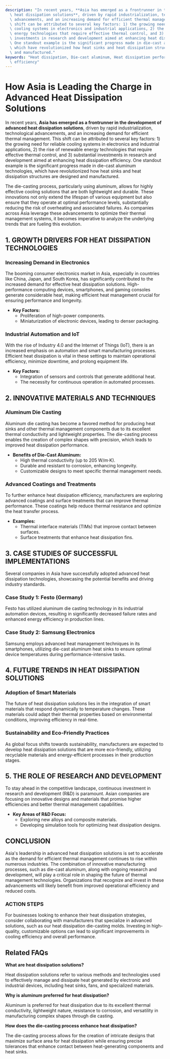 ```yaml
---
description: "In recent years, **Asia has emerged as a frontrunner in the development of advanced\
  \ heat dissipation solutions**, driven by rapid industrialization, technological\
  \ advancements, and an increasing demand for efficient thermal management. This\
  \ shift can be attributed to several key factors: 1) the growing need for reliable\
  \ cooling systems in electronics and industrial applications, 2) the rise of renewable\
  \ energy technologies that require effective thermal control, and 3) substantial\
  \ investments in research and development aimed at enhancing heat dissipation efficiency.\
  \ One standout example is the significant progress made in die-cast aluminum technologies,\
  \ which have revolutionized how heat sinks and heat dissipation structures are designed\
  \ and manufactured."
keywords: "Heat dissipation, Die-cast aluminum, Heat dissipation performance, Heat dissipation\
  \ efficiency"
---
```

# How Asia is Leading the Charge in Advanced Heat Dissipation Solutions

In recent years, **Asia has emerged as a frontrunner in the development of advanced heat dissipation solutions**, driven by rapid industrialization, technological advancements, and an increasing demand for efficient thermal management. This shift can be attributed to several key factors: 1) the growing need for reliable cooling systems in electronics and industrial applications, 2) the rise of renewable energy technologies that require effective thermal control, and 3) substantial investments in research and development aimed at enhancing heat dissipation efficiency. One standout example is the significant progress made in die-cast aluminum technologies, which have revolutionized how heat sinks and heat dissipation structures are designed and manufactured.

The die-casting process, particularly using aluminum, allows for highly effective cooling solutions that are both lightweight and durable. These innovations not only extend the lifespan of various equipment but also ensure that they operate at optimal performance levels, substantially reducing the risk of overheating and associated failures. As companies across Asia leverage these advancements to optimize their thermal management systems, it becomes imperative to analyze the underlying trends that are fueling this evolution.

## 1. GROWTH DRIVERS FOR HEAT DISSIPATION TECHNOLOGIES

### Increasing Demand in Electronics

The booming consumer electronics market in Asia, especially in countries like China, Japan, and South Korea, has significantly contributed to the increased demand for effective heat dissipation solutions. High-performance computing devices, smartphones, and gaming consoles generate considerable heat, making efficient heat management crucial for ensuring performance and longevity.

- **Key Factors:**
    - Proliferation of high-power components.
    - Miniaturization of electronic devices, leading to denser packaging.
  
### Industrial Automation and IoT

With the rise of Industry 4.0 and the Internet of Things (IoT), there is an increased emphasis on automation and smart manufacturing processes. Efficient heat dissipation is vital in these settings to maintain operational efficiency, minimize downtime, and prolong equipment life.

- **Key Factors:**
    - Integration of sensors and controls that generate additional heat.
    - The necessity for continuous operation in automated processes.

## 2. INNOVATIVE MATERIALS AND TECHNIQUES

### Aluminum Die Casting

Aluminum die casting has become a favored method for producing heat sinks and other thermal management components due to its excellent thermal conductivity and lightweight properties. The die-casting process enables the creation of complex shapes with precision, which leads to improved heat dissipation performance.

- **Benefits of Die-Cast Aluminum:**
    - High thermal conductivity (up to 205 W/m·K).
    - Durable and resistant to corrosion, enhancing longevity.
    - Customizable designs to meet specific thermal management needs.

### Advanced Coatings and Treatments

To further enhance heat dissipation efficiency, manufacturers are exploring advanced coatings and surface treatments that can improve thermal performance. These coatings help reduce thermal resistance and optimize the heat transfer process.

- **Examples:**
    - Thermal interface materials (TIMs) that improve contact between surfaces.
    - Surface treatments that enhance heat dissipation fins.

## 3. CASE STUDIES OF SUCCESSFUL IMPLEMENTATIONS

Several companies in Asia have successfully adopted advanced heat dissipation technologies, showcasing the potential benefits and driving industry standards.

### Case Study 1: Festo (Germany)

Festo has utilized aluminum die casting technology in its industrial automation devices, resulting in significantly decreased failure rates and enhanced energy efficiency in production lines.

### Case Study 2: Samsung Electronics

Samsung employs advanced heat management techniques in its smartphones, utilizing die-cast aluminum heat sinks to ensure optimal device temperatures during performance-intensive tasks.

## 4. FUTURE TRENDS IN HEAT DISSIPATION SOLUTIONS

### Adoption of Smart Materials

The future of heat dissipation solutions lies in the integration of smart materials that respond dynamically to temperature changes. These materials could adapt their thermal properties based on environmental conditions, improving efficiency in real-time.

### Sustainability and Eco-Friendly Practices

As global focus shifts towards sustainability, manufacturers are expected to develop heat dissipation solutions that are more eco-friendly, utilizing recyclable materials and energy-efficient processes in their production stages.

## 5. THE ROLE OF RESEARCH AND DEVELOPMENT

To stay ahead in the competitive landscape, continuous investment in research and development (R&D) is paramount. Asian companies are focusing on innovative designs and materials that promise higher efficiencies and better thermal management capabilities.

- **Key Areas of R&D Focus:**
    - Exploring new alloys and composite materials.
    - Developing simulation tools for optimizing heat dissipation designs.
  
## CONCLUSION

Asia's leadership in advanced heat dissipation solutions is set to accelerate as the demand for efficient thermal management continues to rise within numerous industries. The combination of innovative manufacturing processes, such as die-cast aluminum, along with ongoing research and development, will play a critical role in shaping the future of thermal management technologies. Organizations that recognize and invest in these advancements will likely benefit from improved operational efficiency and reduced costs.

### ACTION STEPS

For businesses looking to enhance their heat dissipation strategies, consider collaborating with manufacturers that specialize in advanced solutions, such as our heat dissipation die-casting molds. Investing in high-quality, customizable options can lead to significant improvements in cooling efficiency and overall performance.

## Related FAQs

**What are heat dissipation solutions?**

Heat dissipation solutions refer to various methods and technologies used to effectively manage and dissipate heat generated by electronic and industrial devices, including heat sinks, fans, and specialized materials.

**Why is aluminum preferred for heat dissipation?**

Aluminum is preferred for heat dissipation due to its excellent thermal conductivity, lightweight nature, resistance to corrosion, and versatility in manufacturing complex shapes through die casting.

**How does the die-casting process enhance heat dissipation?**

The die-casting process allows for the creation of intricate designs that maximize surface area for heat dissipation while ensuring precise tolerances that enhance contact between heat-generating components and heat sinks.
